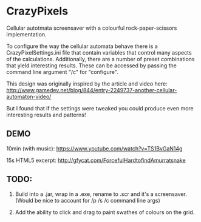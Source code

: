 # CrazyPixels
Cellular autotmata screensaver with a colourful rock-paper-scissors implementation.

To configure the way the cellular automata behave there is a CrazyPixelSettings.ini file that contain variables that control many aspects of the calculations.
Additionally, there are a number of preset combinations that yield interesting results. These can be accessed by passing the command line argument "/c" for "configure".

This design was originally inspired by the article and video here: http://www.gamedev.net/blog/844/entry-2249737-another-cellular-automaton-video/


But I found that if the settings were tweaked you could produce even more interesting results and patterns!

## DEMO

10min (with music): https://www.youtube.com/watch?v=TS1BvGaN14g

15s HTML5 excerpt: http://gfycat.com/ForcefulHardtofindAmurratsnake

## TODO:

1) Build into a .jar, wrap in a .exe, rename to .scr and it's a screensaver.
(Would be nice to account for /p /s /c command line args)

2) Add the ability to click and drag to paint swathes of colours on the grid.
